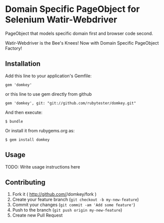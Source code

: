 # Domain Specific PageObject for Selenium Watir-Webdriver

PageObject that models specific domain first and browser code second.

Watir-Webdriver is the Bee's Knees! Now with Domain Specific PageObject Factory!

## Installation

Add this line to your application's Gemfile:

    gem 'domkey'

or this line to use gem directly from github

    gem 'domkey', git: "git://github.com/rubytester/domkey.git"

And then execute:

    $ bundle

Or install it from rubygems.org as:

    $ gem install domkey

## Usage

TODO: Write usage instructions here

## Contributing

1. Fork it ( http://github.com/<my-github-username>/domkey/fork )
2. Create your feature branch (`git checkout -b my-new-feature`)
3. Commit your changes (`git commit -am 'Add some feature'`)
4. Push to the branch (`git push origin my-new-feature`)
5. Create new Pull Request
